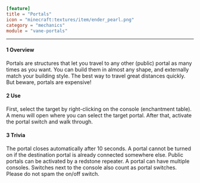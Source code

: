 ```toml
[feature]
title = "Portals"
icon = "minecraft:textures/item/ender_pearl.png"
category = "mechanics"
module = "vane-portals"
```
---
#### 1 Overview

Portals are structures that let you travel to any other (public) portal as many times as you want. You can build them in almost any shape, and externally match your building style. The best way to travel great distances quickly. But beware, portals are expensive!

#### 2 Use

First, select the target by right-clicking on the console (enchantment table). A menu will open where you can select the target portal. After that, activate the portal switch and walk through.

#### 3 Trivia

The portal closes automatically after 10 seconds. A portal cannot be turned on if the destination portal is already connected somewhere else. Public portals can be activated by a redstone repeater. A portal can have multiple consoles. Switches next to the console also count as portal switches. Please do not spam the on/off switch.
